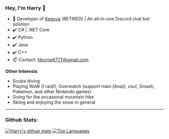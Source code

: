 ### Hey, I'm Harry 👋

- 🔭 Developer of [Kaguya](https://github.com/kaguyabot/Kaguya) (RETIRED) | An all-in-one Discord chat bot solution
- ✔️ C# | .NET Core
- ✔️ Python
- ✔️ Java
- ✔️ C++
- 📫 Contact: hburnett777@gmail.com

**Other Interests**
- Scuba diving
- Playing WoW (I raid!), Overwatch (support main [Ana]), osu!, Smash, Pokemon, and other Nintendo games!
- Going for the occasional mountain hike
- Skiing and enjoying the snow in general
---
### Github Stats:
[![Harry's github stats](https://github-readme-stats.vercel.app/api?username=hburn7&count_private=true&show_icons=true&theme=radical)](https://github.com/anuraghazra/github-readme-stats)
[![Top Languages](https://github-readme-stats.vercel.app/api/top-langs/?username=hburn7&theme=radical)](https://github.com/anuraghazra/github-readme-stats)

